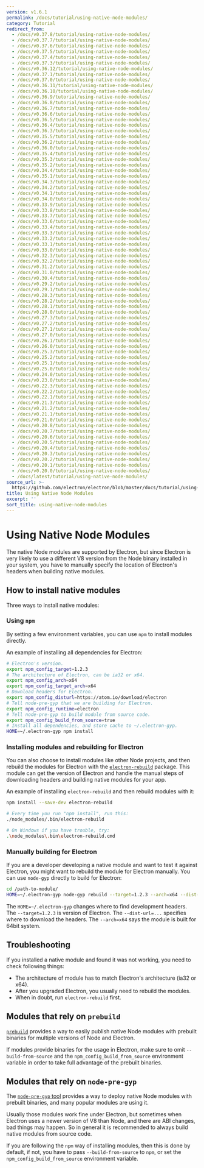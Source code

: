```yaml
---
version: v1.6.1
permalink: /docs/tutorial/using-native-node-modules/
category: Tutorial
redirect_from:
  - /docs/v0.37.8/tutorial/using-native-node-modules/
  - /docs/v0.37.7/tutorial/using-native-node-modules/
  - /docs/v0.37.6/tutorial/using-native-node-modules/
  - /docs/v0.37.5/tutorial/using-native-node-modules/
  - /docs/v0.37.4/tutorial/using-native-node-modules/
  - /docs/v0.37.3/tutorial/using-native-node-modules/
  - /docs/v0.36.12/tutorial/using-native-node-modules/
  - /docs/v0.37.1/tutorial/using-native-node-modules/
  - /docs/v0.37.0/tutorial/using-native-node-modules/
  - /docs/v0.36.11/tutorial/using-native-node-modules/
  - /docs/v0.36.10/tutorial/using-native-node-modules/
  - /docs/v0.36.9/tutorial/using-native-node-modules/
  - /docs/v0.36.8/tutorial/using-native-node-modules/
  - /docs/v0.36.7/tutorial/using-native-node-modules/
  - /docs/v0.36.6/tutorial/using-native-node-modules/
  - /docs/v0.36.5/tutorial/using-native-node-modules/
  - /docs/v0.36.4/tutorial/using-native-node-modules/
  - /docs/v0.36.3/tutorial/using-native-node-modules/
  - /docs/v0.35.5/tutorial/using-native-node-modules/
  - /docs/v0.36.2/tutorial/using-native-node-modules/
  - /docs/v0.36.0/tutorial/using-native-node-modules/
  - /docs/v0.35.4/tutorial/using-native-node-modules/
  - /docs/v0.35.3/tutorial/using-native-node-modules/
  - /docs/v0.35.2/tutorial/using-native-node-modules/
  - /docs/v0.34.4/tutorial/using-native-node-modules/
  - /docs/v0.35.1/tutorial/using-native-node-modules/
  - /docs/v0.34.3/tutorial/using-native-node-modules/
  - /docs/v0.34.2/tutorial/using-native-node-modules/
  - /docs/v0.34.1/tutorial/using-native-node-modules/
  - /docs/v0.34.0/tutorial/using-native-node-modules/
  - /docs/v0.33.9/tutorial/using-native-node-modules/
  - /docs/v0.33.8/tutorial/using-native-node-modules/
  - /docs/v0.33.7/tutorial/using-native-node-modules/
  - /docs/v0.33.6/tutorial/using-native-node-modules/
  - /docs/v0.33.4/tutorial/using-native-node-modules/
  - /docs/v0.33.3/tutorial/using-native-node-modules/
  - /docs/v0.33.2/tutorial/using-native-node-modules/
  - /docs/v0.33.1/tutorial/using-native-node-modules/
  - /docs/v0.33.0/tutorial/using-native-node-modules/
  - /docs/v0.32.3/tutorial/using-native-node-modules/
  - /docs/v0.32.2/tutorial/using-native-node-modules/
  - /docs/v0.31.2/tutorial/using-native-node-modules/
  - /docs/v0.31.0/tutorial/using-native-node-modules/
  - /docs/v0.30.4/tutorial/using-native-node-modules/
  - /docs/v0.29.2/tutorial/using-native-node-modules/
  - /docs/v0.29.1/tutorial/using-native-node-modules/
  - /docs/v0.28.3/tutorial/using-native-node-modules/
  - /docs/v0.28.2/tutorial/using-native-node-modules/
  - /docs/v0.28.1/tutorial/using-native-node-modules/
  - /docs/v0.28.0/tutorial/using-native-node-modules/
  - /docs/v0.27.3/tutorial/using-native-node-modules/
  - /docs/v0.27.2/tutorial/using-native-node-modules/
  - /docs/v0.27.1/tutorial/using-native-node-modules/
  - /docs/v0.27.0/tutorial/using-native-node-modules/
  - /docs/v0.26.1/tutorial/using-native-node-modules/
  - /docs/v0.26.0/tutorial/using-native-node-modules/
  - /docs/v0.25.3/tutorial/using-native-node-modules/
  - /docs/v0.25.2/tutorial/using-native-node-modules/
  - /docs/v0.25.1/tutorial/using-native-node-modules/
  - /docs/v0.25.0/tutorial/using-native-node-modules/
  - /docs/v0.24.0/tutorial/using-native-node-modules/
  - /docs/v0.23.0/tutorial/using-native-node-modules/
  - /docs/v0.22.3/tutorial/using-native-node-modules/
  - /docs/v0.22.2/tutorial/using-native-node-modules/
  - /docs/v0.22.1/tutorial/using-native-node-modules/
  - /docs/v0.21.3/tutorial/using-native-node-modules/
  - /docs/v0.21.2/tutorial/using-native-node-modules/
  - /docs/v0.21.1/tutorial/using-native-node-modules/
  - /docs/v0.21.0/tutorial/using-native-node-modules/
  - /docs/v0.20.8/tutorial/using-native-node-modules/
  - /docs/v0.20.7/tutorial/using-native-node-modules/
  - /docs/v0.20.6/tutorial/using-native-node-modules/
  - /docs/v0.20.5/tutorial/using-native-node-modules/
  - /docs/v0.20.4/tutorial/using-native-node-modules/
  - /docs/v0.20.3/tutorial/using-native-node-modules/
  - /docs/v0.20.2/tutorial/using-native-node-modules/
  - /docs/v0.20.1/tutorial/using-native-node-modules/
  - /docs/v0.20.0/tutorial/using-native-node-modules/
  - /docs/latest/tutorial/using-native-node-modules/
source_url: >-
  https://github.com/electron/electron/blob/master/docs/tutorial/using-native-node-modules.md
title: Using Native Node Modules
excerpt: ''
sort_title: using-native-node-modules
---
```

# Using Native Node Modules

The native Node modules are supported by Electron, but since Electron is very likely to use a different V8 version from the Node binary installed in your system, you have to manually specify the location of Electron's headers when building native modules.

## How to install native modules

Three ways to install native modules:

### Using `npm`

By setting a few environment variables, you can use `npm` to install modules directly.

An example of installing all dependencies for Electron:

```bash
# Electron's version.
export npm_config_target=1.2.3
# The architecture of Electron, can be ia32 or x64.
export npm_config_arch=x64
export npm_config_target_arch=x64
# Download headers for Electron.
export npm_config_disturl=https://atom.io/download/electron
# Tell node-pre-gyp that we are building for Electron.
export npm_config_runtime=electron
# Tell node-pre-gyp to build module from source code.
export npm_config_build_from_source=true
# Install all dependencies, and store cache to ~/.electron-gyp.
HOME=~/.electron-gyp npm install
```

### Installing modules and rebuilding for Electron

You can also choose to install modules like other Node projects, and then rebuild the modules for Electron with the [`electron-rebuild`](https://github.com/paulcbetts/electron-rebuild) package. This module can get the version of Electron and handle the manual steps of downloading headers and building native modules for your app.

An example of installing `electron-rebuild` and then rebuild modules with it:

```bash
npm install --save-dev electron-rebuild

# Every time you run "npm install", run this:
./node_modules/.bin/electron-rebuild

# On Windows if you have trouble, try:
.\node_modules\.bin\electron-rebuild.cmd
```

### Manually building for Electron

If you are a developer developing a native module and want to test it against Electron, you might want to rebuild the module for Electron manually. You can use `node-gyp` directly to build for Electron:

```bash
cd /path-to-module/
HOME=~/.electron-gyp node-gyp rebuild --target=1.2.3 --arch=x64 --dist-url=https://atom.io/download/electron
```

The `HOME=~/.electron-gyp` changes where to find development headers. The `--target=1.2.3` is version of Electron. The `--dist-url=...` specifies where to download the headers. The `--arch=x64` says the module is built for 64bit system.

## Troubleshooting

If you installed a native module and found it was not working, you need to check following things:

*   The architecture of module has to match Electron's architecture (ia32 or x64).
*   After you upgraded Electron, you usually need to rebuild the modules.
*   When in doubt, run `electron-rebuild` first.

## Modules that rely on `prebuild`

[`prebuild`](https://github.com/mafintosh/prebuild) provides a way to easily publish native Node modules with prebuilt binaries for multiple versions of Node and Electron.

If modules provide binaries for the usage in Electron, make sure to omit `--build-from-source` and the `npm_config_build_from_source` environment variable in order to take full advantage of the prebuilt binaries.

## Modules that rely on `node-pre-gyp`

The [`node-pre-gyp` tool](https://github.com/mapbox/node-pre-gyp) provides a way to deploy native Node modules with prebuilt binaries, and many popular modules are using it.

Usually those modules work fine under Electron, but sometimes when Electron uses a newer version of V8 than Node, and there are ABI changes, bad things may happen. So in general it is recommended to always build native modules from source code.

If you are following the `npm` way of installing modules, then this is done by default, if not, you have to pass `--build-from-source` to `npm`, or set the `npm_config_build_from_source` environment variable.
